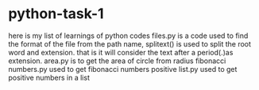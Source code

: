 # python-task-1
here is my list of learnings of python codes
files.py is a code used to find the format of the file from the path name, splitext() is used to split the root word and extension. that is it will consider the text after a period(.)as extension.
area.py is to get the area of circle  from radius
fibonacci numbers.py used to get fibonacci numbers
positive list.py used to get positive numbers in a list
